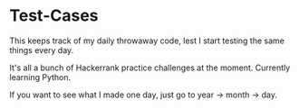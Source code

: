 # Test-Cases
This keeps track of my daily throwaway code, lest I start testing the same things every day.

It's all a bunch of Hackerrank practice challenges at the moment.
Currently learning Python.

If you want to see what I made one day, just go to year -> month -> day.

